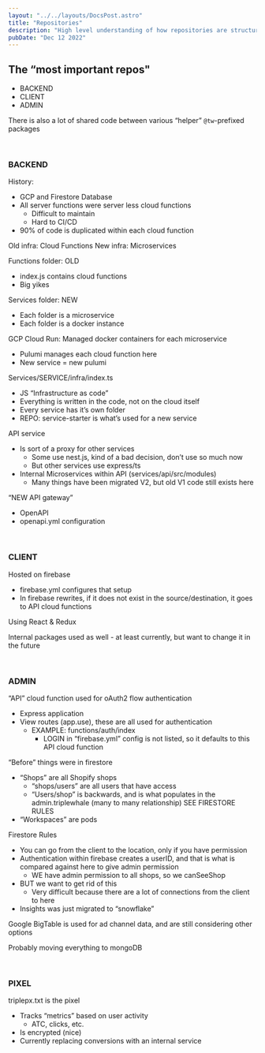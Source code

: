 ```yaml
---
layout: "../../layouts/DocsPost.astro"
title: "Repositories"
description: "High level understanding of how repositories are structured"
pubDate: "Dec 12 2022"
---
```


## The “most important repos"

- BACKEND
- CLIENT
- ADMIN

There is also a lot of shared code between various “helper” `@tw`-prefixed packages

<br>

### BACKEND

History:

- GCP and Firestore Database
- All server functions were server less cloud functions
  - Difficult to maintain
  - Hard to CI/CD
- 90% of code is duplicated within each cloud function

Old infra: Cloud Functions
New infra: Microservices

Functions folder: OLD

- index.js contains cloud functions
- Big yikes

Services folder: NEW

- Each folder is a microservice
- Each folder is a docker instance

GCP Cloud Run: Managed docker containers for each microservice

- Pulumi manages each cloud function here
- New service = new pulumi

Services/SERVICE/infra/index.ts 

- JS “Infrastructure as code”
- Everything is written in the code, not on the cloud itself
- Every service has it’s own folder
- REPO: service-starter is what’s used for a new service

API service

- Is sort of a proxy for other services
  - Some use nest.js, kind of a bad decision, don’t use so much now
  - But other services use express/ts
- Internal Microservices within API (services/api/src/modules)
  - Many things have been migrated V2, but old V1 code still exists here

“NEW API gateway”

- OpenAPI
- openapi.yml configuration

<br>

### CLIENT

Hosted on firebase

- firebase.yml configures that setup
- In firebase rewrites, if it does not exist in the source/destination, it goes to API cloud functions

Using React & Redux

Internal packages used as well - at least currently, but want to change it in the future

<br>

### ADMIN

“API” cloud function used for oAuth2 flow authentication

- Express application
- View routes (app.use), these are all used for authentication
  - EXAMPLE: functions/auth/index
    - LOGIN in “firebase.yml” config is not listed, so it defaults to this API cloud function

“Before” things were in firestore

- “Shops” are all Shopify shops
  - “shops/users” are all users that have access
  - “Users/shop” is backwards, and is what populates in the admin.triplewhale (many to many relationship) SEE FIRESTORE RULES
- “Workspaces” are pods

Firestore Rules

- You can go from the client to the location, only if you have permission
- Authentication within firebase creates a userID, and that is what is compared against here to give admin permission
  - WE have admin permission to all shops, so we canSeeShop
- BUT we want to get rid of this
  - Very difficult because there are a lot of connections from the client to here
- Insights was just migrated to “snowflake”

Google BigTable is used for ad channel data, and are still considering other options

Probably moving everything to mongoDB

<br>

### PIXEL

triplepx.txt is the pixel

- Tracks “metrics” based on user activity
  - ATC, clicks, etc.
- Is encrypted (nice)
- Currently replacing conversions with an internal service
